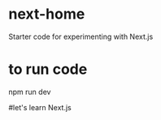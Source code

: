 # next-home
Starter code for experimenting with Next.js

# to run code
npm run dev

#let's learn Next.js
